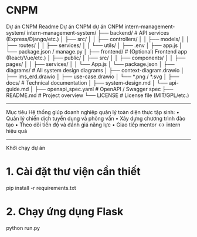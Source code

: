 # CNPM
Dự án CNPM
Readme
Dự án CNPM dự án CNPM intern-management-system/
intern-management-system/
├── backend/ # API services (Express/Django/etc.)
│ ├── src/
│ │ ├── controllers/
│ │ ├── models/
│ │ ├── routes/
│ │ ├── services/
│ │ └── utils/
│ ├── .env
│ ├── app.js
│ └── package.json / manage.py
│
├── frontend/ # (Optional) Frontend app (React/Vue/etc.)
│ ├── public/
│ ├── src/
│ │ ├── components/
│ │ ├── pages/
│ │ ├── services/
│ │ └── App.js
│ └── package.json
│
├── diagrams/ # All system design diagrams
│ ├── context-diagram.drawio
│ ├── ims_erd.drawio
│ ├── use-case.drawio
│ └── *.png / *.svg
│
├── docs/ # Technical documentation
│ ├── system-design.md
│ └── api-guide.md
│
├── openapi_spec.yaml # OpenAPI / Swagger spec
├── README.md # Project overview
└── LICENSE # License file (MIT/GPL/etc.)
________________________________________
Mục tiêu
Hệ thống giúp doanh nghiệp quản lý toàn diện thực tập sinh:
•	Quản lý chiến dịch tuyển dụng và phỏng vấn
•	Xây dựng chương trình đào tạo
•	Theo dõi tiến độ và đánh giá năng lực
•	Giao tiếp mentor ↔ intern hiệu quả
________________________________________
Khởi chạy dự án
# 1. Cài đặt thư viện cần thiết
pip install -r requirements.txt

# 2. Chạy ứng dụng Flask
python run.py
